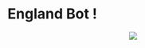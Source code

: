 # England Bot !
<center>
<img src="http://uupload.ir/files/mnh4_england_flag-9asdasdas.png">
</center>
